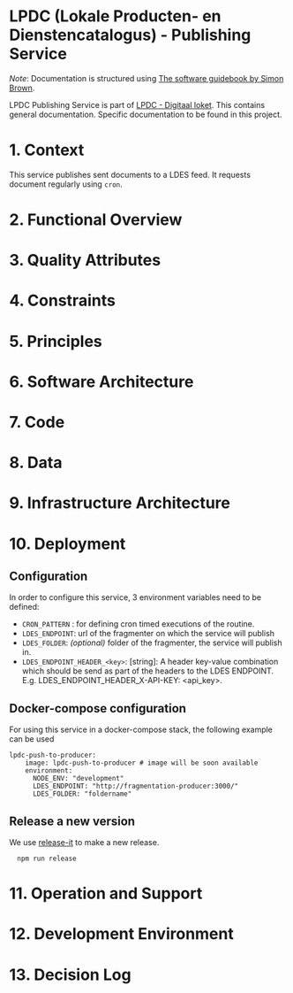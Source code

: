 # LPDC (Lokale Producten- en Dienstencatalogus) - Publishing Service

_Note_: Documentation is structured using [The software guidebook by Simon Brown](https://leanpub.com/documenting-software-architecture).

LPDC Publishing Service is part of [LPDC - Digitaal loket](https://github.com/lblod/app-lpdc-digitaal-loket/tree/development). This contains general documentation. Specific documentation to be found in this project.

# 1. Context

This service publishes sent documents to a LDES feed.
It requests document regularly using `cron`.

# 2. Functional Overview

# 3. Quality Attributes

# 4. Constraints

# 5. Principles

# 6. Software Architecture

# 7. Code

# 8. Data

# 9. Infrastructure Architecture

# 10. Deployment

## Configuration

In order to configure this service, 3 environment variables need to be defined:

- `CRON_PATTERN` : for defining cron timed executions of the routine.
- `LDES_ENDPOINT`: url of the fragmenter on which the service will publish
- `LDES_FOLDER`:  *(optional)* folder of the fragmenter, the service will publish in.
- `LDES_ENDPOINT_HEADER_<key>`: [string]: A header key-value combination which should be send as part of the headers to the LDES ENDPOINT. E.g. LDES_ENDPOINT_HEADER_X-API-KEY: <api_key>.

## Docker-compose configuration

For using this service in a docker-compose stack, the following example can be used

```
lpdc-push-to-producer:
    image: lpdc-push-to-producer # image will be soon available
    environment:
      NODE_ENV: "development"
      LDES_ENDPOINT: "http://fragmentation-producer:3000/"
      LDES_FOLDER: "foldername"
```

## Release a new version
We use [release-it](https://github.com/release-it/release-it/tree/main) to make a new release.

```shell
  npm run release
```

# 11. Operation and Support

# 12. Development Environment

# 13. Decision Log

